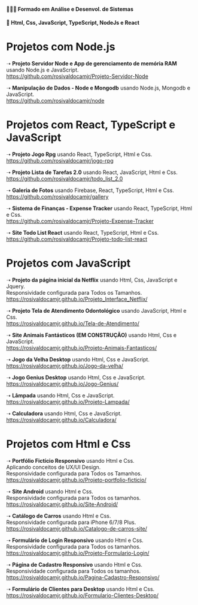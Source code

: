 #### 👨🏻‍🎓 Formado em Análise e Desenvol. de Sistemas
#### 💾 Html, Css, JavaScript, TypeScript, NodeJs e React


# Projetos com Node.js
➝ **Projeto Servidor Node e App de gerenciamento de memória RAM** usando Node.js e JavaScript.<br>
https://github.com/rosivaldocamjr/Projeto-Servidor-Node

➝ **Manipulação de Dados - Node e Mongodb** usando Node.js, Mongodb e JavaScript.<br>
https://github.com/rosivaldocamjr/node

# Projetos com React, TypeScript e JavaScript
➝ **Projeto Jogo Rpg** usando React, TypeScript, Html e Css.<br>
https://github.com/rosivaldocamjr/jogo-rpg

➝ **Projeto Lista de Tarefas 2.0** usando React, JavaScript, Html e Css.<br>
https://github.com/rosivaldocamjr/todo_list_2.0

➝ **Galeria de Fotos** usando Firebase, React, TypeScript, Html e Css.<br>
https://github.com/rosivaldocamjr/gallery

➝ **Sistema de Finanças - Expense Tracker** usando React, TypeScript, Html e Css.<br>
https://github.com/rosivaldocamjr/Projeto-Expense-Tracker

➝ **Site Todo List React** usando React, TypeScript, Html e Css.<br>
https://github.com/rosivaldocamjr/Projeto-todo-list-react

# Projetos com JavaScript
➝ **Projeto da página inicial da Netflix** usando Html, Css, JavaScript e Jquery.<br>
Responsividade configurada para Todos os Tamanhos.<br>
https://rosivaldocamjr.github.io/Projeto_Interface_Netflix/

➝ **Projeto Tela de Atendimento Odontológico** usando JavaScript, Html e Css.<br>
https://rosivaldocamjr.github.io/Tela-de-Atendimento/

➝ **Site Animais Fantásticos (EM CONSTRUÇÃO)** usando Html, Css e JavaScript.<br>
https://rosivaldocamjr.github.io/Projeto-Animais-Fantasticos/

➝ **Jogo da Velha Desktop** usando Html, Css e JavaScript.<br>
https://rosivaldocamjr.github.io/Jogo-da-velha/

➝ **Jogo Genius Desktop** usando Html, Css e JavaScript.<br>
https://rosivaldocamjr.github.io/Jogo-Genius/

➝ **Lâmpada** usando Html, Css e JavaScript.<br>
https://rosivaldocamjr.github.io/Projeto-Lampada/

➝ **Calculadora** usando Html, Css e JavaScript.<br>
https://rosivaldocamjr.github.io/Calculadora/

# Projetos com Html e Css
➝ **Portfólio Fictício Responsivo** usando Html e Css.<br>
Aplicando conceitos de UX/UI Design.<br>
Responsividade configurada para Todos os Tamanhos.<br>
https://rosivaldocamjr.github.io/Projeto-portfolio-ficticio/

➝ **Site Android** usando Html e Css.<br>
Responsividade configurada para Todos os tamanhos.<br>
https://rosivaldocamjr.github.io/Site-Android/

➝ **Catálogo de Carros** usando Html e Css.<br>
Responsividade configurada para iPhone 6/7/8 Plus.<br>
https://rosivaldocamjr.github.io/Catalogo-de-carros-site/

➝ **Formulário de Login Responsivo** usando Html e Css.<br>
Responsividade configurada para Todos os tamanhos.<br>
https://rosivaldocamjr.github.io/Projeto-Formulario-Login/

➝ **Página de Cadastro Responsivo** usando Html e Css.<br>
Responsividade configurada para Todos os tamanhos.<br>
https://rosivaldocamjr.github.io/Pagina-Cadastro-Responsivo/

➝ **Formulário de Clientes para Desktop** usando Html e Css.<br>
https://rosivaldocamjr.github.io/Formulario-Clientes-Desktop/
